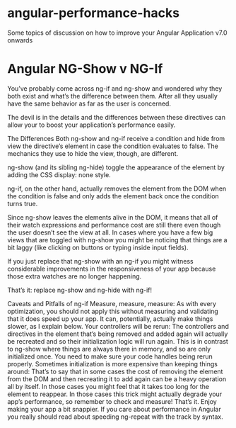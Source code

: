 # angular-performance-hacks
Some topics of discussion on how to improve your Angular Application v7.0 onwards

# Angular NG-Show v NG-If
You’ve probably come across ng-if and ng-show and wondered why they both exist and what’s the difference between them. After all they usually have the same behavior as far as the user is concerned.

The devil is in the details and the differences between these directives can allow your to boost your application’s performance easily.

The Differences
Both ng-show and ng-if receive a condition and hide from view the directive’s element in case the condition evaluates to false. The mechanics they use to hide the view, though, are different.

ng-show (and its sibling ng-hide) toggle the appearance of the element by adding the CSS display: none style.

ng-if, on the other hand, actually removes the element from the DOM when the condition is false and only adds the element back once the condition turns true.

Since ng-show leaves the elements alive in the DOM, it means that all of their watch expressions and performance cost are still there even though the user doesn’t see the view at all. In cases where you have a few big views that are toggled with ng-show you might be noticing that things are a bit laggy (like clicking on buttons or typing inside input fields).

If you just replace that ng-show with an ng-if you might witness considerable improvements in the responsiveness of your app because those extra watches are no longer happening.

That’s it: replace ng-show and ng-hide with ng-if!

Caveats and Pitfalls of ng-if
Measure, measure, measure: As with every optimization, you should not apply this without measuring and validating that it does speed up your app. It can, potentially, actually make things slower, as I explain below.
Your controllers will be rerun: The controllers and directives in the element that’s being removed and added again will actually be recreated and so their initialization logic will run again. This is in contrast to ng-show where things are always there in memory, and so are only initialized once. You need to make sure your code handles being rerun properly.
Sometimes initialization is more expensive than keeping things around: That’s to say that in some cases the cost of removing the element from the DOM and then recreating it to add again can be a heavy operation all by itself. In those cases you might feel that it takes too long for the element to reappear. In those cases this trick might actually degrade your app’s performance, so remember to check and measure!
That’s it. Enjoy making your app a bit snappier. If you care about performance in Angular you really should read about speeding ng-repeat with the track by syntax.
